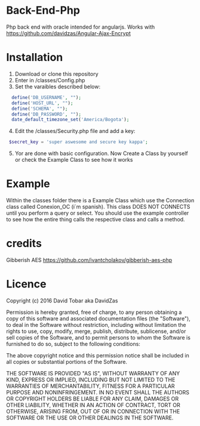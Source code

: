 # Back-End-Php
Php back end with oracle intended for angularjs. Works with https://github.com/davidzas/Angular-Ajax-Encrypt

# Installation
1. Download or clone this repository
2. Enter in /classes/Config.php
3. Set the varaibles described below:
``` php
  define('DB_USERNAME', "");
  define('HOST_URL', "");
  define('SCHEMA', "");
  define('DB_PASSWORD', "");
  date_default_timezone_set('America/Bogota');
```
4. Edit the /classes/Security.php file and add a key:
``` php
 $secret_key = 'super aswesome and secure key kappa';
```
5. Yor are done with basic configuration. Now Create a Class by yourself or check the Example Class to see how it works

# Example
Within the classes folder there is a Example Class which use the Connection class called Conexion_OC (i´m spanish). This class DOES NOT CONNECTS until you perform a query or select. You should use the example controller to see how the entire thing calls the respective class and calls a method.


# credits
Gibberish AES https://github.com/ivantcholakov/gibberish-aes-php

# Licence
Copyright (c) 2016 David Tobar aka DavidZas

Permission is hereby granted, free of charge, to any person obtaining a copy of this software
and associated documentation files (the "Software"), to deal in the Software without restriction,
including without limitation the rights to use, copy, modify, merge, publish, distribute,
sublicense, and/or sell copies of the Software, and to permit persons to whom the Software 
is furnished to do so, subject to the following conditions:

The above copyright notice and this permission notice shall be included in all copies or
substantial portions of the Software.

THE SOFTWARE IS PROVIDED "AS IS", WITHOUT WARRANTY OF ANY KIND, EXPRESS OR IMPLIED,
INCLUDING BUT NOT LIMITED TO THE WARRANTIES OF MERCHANTABILITY, FITNESS FOR A PARTICULAR
PURPOSE AND NONINFRINGEMENT. IN NO EVENT SHALL THE AUTHORS OR COPYRIGHT HOLDERS BE LIABLE FOR ANY
CLAIM, DAMAGES OR OTHER LIABILITY, WHETHER IN AN ACTION OF CONTRACT, TORT OR OTHERWISE, ARISING FROM,
OUT OF OR IN CONNECTION WITH THE SOFTWARE OR THE USE OR OTHER DEALINGS IN THE SOFTWARE.

